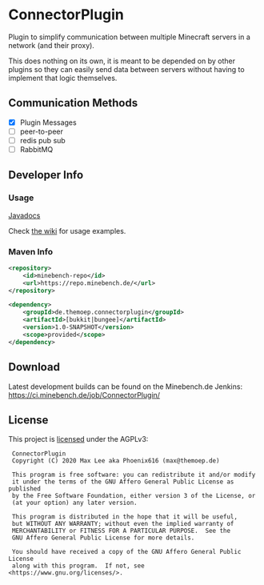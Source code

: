# ConnectorPlugin

Plugin to simplify communication between multiple Minecraft servers in a network (and their proxy).

This does nothing on its own, it is meant to be depended on by other plugins so they can easily send data between servers without having to implement that logic themselves.

## Communication Methods

- [x] Plugin Messages
- [ ] peer-to-peer
- [ ] redis pub sub
- [ ] RabbitMQ

## Developer Info

### Usage

[Javadocs](https://docs.phoenix616.dev/connectorplugin/)

Check [the wiki](https://wiki.phoenix616.dev/plugin:connectorplugin:usage:start) for usage examples.

### Maven Info

```xml
<repository>
    <id>minebench-repo</id>
    <url>https://repo.minebench.de/</url>
</repository>
```

```xml
<dependency>
    <groupId>de.themoep.connectorplugin</groupId>
    <artifactId>[bukkit|bungee]</artifactId>
    <version>1.0-SNAPSHOT</version>
    <scope>provided</scope>
</dependency>
```

## Download

Latest development builds can be found on the Minebench.de Jenkins: https://ci.minebench.de/job/ConnectorPlugin/

## License

This project is [licensed](LICENSE) under the AGPLv3:

```
 ConnectorPlugin
 Copyright (C) 2020 Max Lee aka Phoenix616 (max@themoep.de)

 This program is free software: you can redistribute it and/or modify
 it under the terms of the GNU Affero General Public License as published
 by the Free Software Foundation, either version 3 of the License, or
 (at your option) any later version.

 This program is distributed in the hope that it will be useful,
 but WITHOUT ANY WARRANTY; without even the implied warranty of
 MERCHANTABILITY or FITNESS FOR A PARTICULAR PURPOSE.  See the
 GNU Affero General Public License for more details.

 You should have received a copy of the GNU Affero General Public License
 along with this program.  If not, see <https://www.gnu.org/licenses/>.
```